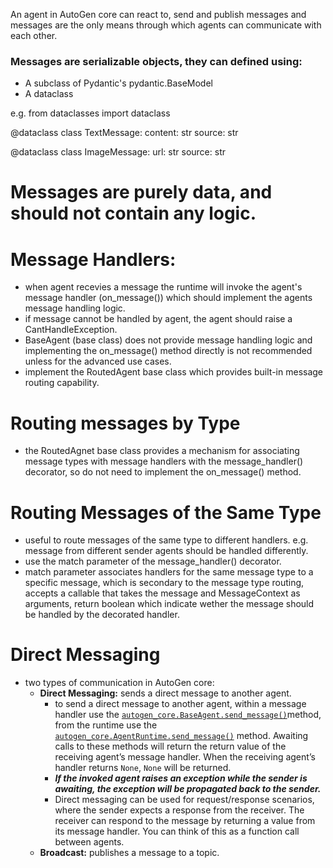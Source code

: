An agent in AutoGen core can react to, send and publish messages and messages are the only means through which agents can communicate with each other.

### Messages are serializable objects, they can defined using:

* A subclass of Pydantic's pydantic.BaseModel
* A dataclass

e.g.
from dataclasses import dataclass

@dataclass
class TextMessage:
    content: str
    source: str

@dataclass
class ImageMessage:
    url: str
    source: str

# Messages are purely data, and should not contain any logic.

# Message Handlers:

* when agent recevies a message the runtime will invoke the agent's message handler (on_message()) which should implement the agents message handling logic.
* if message cannot be handled by agent, the agent should raise a CantHandleException.
* BaseAgent (base class) does not provide message handling logic and implementing the on_message() method directly is not recommended unless for the advanced use cases.
* implement the RoutedAgent base class which provides built-in message routing capability.

# Routing messages by Type

* the RoutedAgnet base class provides a mechanism for associating message types with message handlers with the message_handler() decorator, so do not need to implement the on_message() method.

# Routing Messages of the Same Type

* useful to route messages of the same type to different handlers. e.g. message from different sender agents should be handled differently.
* use the match parameter of the message_handler() decorator.
* match parameter associates handlers for the same message type to a specific message, which is secondary to the message type routing, accepts a callable that takes the message and MessageContext as arguments, return boolean which indicate wether the message should be handled by the decorated handler.

# Direct Messaging

* two types of communication in AutoGen core:
  * **Direct Messaging:** sends a direct message to another agent.
    * to send a direct message to another agent, within a message handler use the [`autogen_core.BaseAgent.send_message()`](https://microsoft.github.io/autogen/stable//reference/python/autogen_core.html#autogen_core.BaseAgent.send_message "autogen_core.BaseAgent.send_message")method, from the runtime use the [`autogen_core.AgentRuntime.send_message()`](https://microsoft.github.io/autogen/stable//reference/python/autogen_core.html#autogen_core.AgentRuntime.send_message "autogen_core.AgentRuntime.send_message") method. Awaiting calls to these methods will return the return value of the receiving agent’s message handler. When the receiving agent’s handler returns `None`, `None` will be returned.
    * ***If the invoked agent raises an exception while the sender is awaiting, the exception will be propagated back to the sender.***
    * Direct messaging can be used for request/response scenarios, where the sender expects a response from the receiver. The receiver can respond to the message by returning a value from its message handler. You can think of this as a function call between agents.
  * **Broadcast:** publishes a message to a topic.
